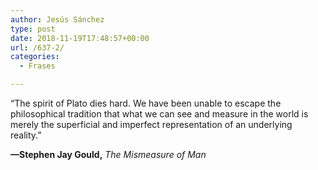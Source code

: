 ```yaml
---
author: Jesús Sánchez
type: post
date: 2018-11-19T17:48:57+00:00
url: /637-2/
categories:
  - Frases

---
```

“The spirit of Plato dies hard. We have been unable to escape the philosophical tradition that what we can see and measure in the world is merely the superficial and imperfect representation of an underlying reality.”

**—Stephen Jay Gould,** _The Mismeasure of Man_